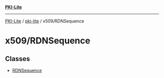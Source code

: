 [**PKI-Lite**](../../../README.md)

---

[PKI-Lite](../../../README.md) / [pki-lite](../../README.md) / x509/RDNSequence

# x509/RDNSequence

## Classes

- [RDNSequence](classes/RDNSequence.md)
